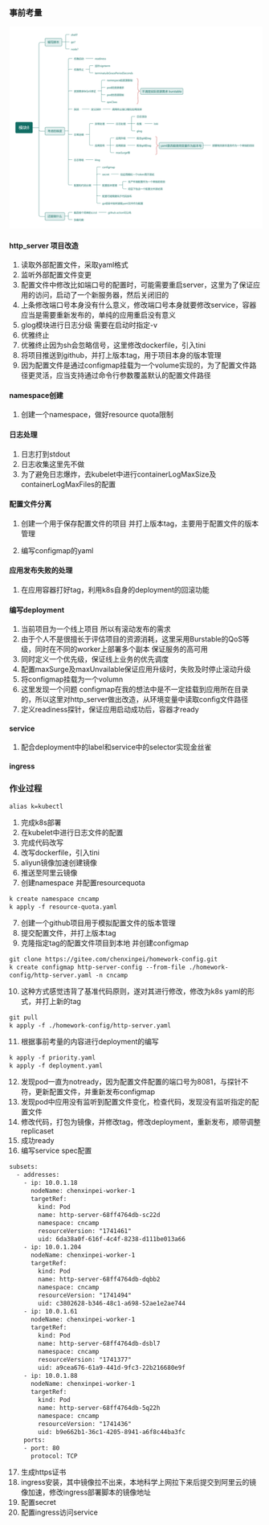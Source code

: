 ### 事前考量

![]()![作业](./作业.png)

####  http_server 项目改造

1. 读取外部配置文件，采取yaml格式
2. 监听外部配置文件变更
3. 配置文件中修改比如端口号的配置时，可能需要重启server，这里为了保证应用的访问，启动了一个新服务器，然后关闭旧的
4. 上条修改端口号本身没有什么意义，修改端口号本身就要修改service，容器应当是需要重新发布的，单纯的应用重启没有意义
5. glog模块进行日志分级 需要在启动时指定-v
4. 优雅终止
4. 优雅终止因为sh会忽略信号，这里修改dockerfile，引入tini
5. 将项目推送到github，并打上版本tag，用于项目本身的版本管理
5. 因为配置文件是通过configmap挂载为一个volume实现的，为了配置文件路径更灵活，应当支持通过命令行参数覆盖默认的配置文件路径

#### namespace创建

1. 创建一个namespace，做好resource quota限制

#### 日志处理

1. 日志打到stdout
1. 日志收集这里先不做 
1. 为了避免日志爆炸，去kubelet中进行containerLogMaxSize及containerLogMaxFiles的配置

####  配置文件分离
1. 创建一个用于保存配置文件的项目 并打上版本tag，主要用于配置文件的版本管理

2. 编写configmap的yaml

#### 应用发布失败的处理
1. 在应用容器打好tag，利用k8s自身的deployment的回滚功能

####  编写deployment
1. 当前项目为一个线上项目 所以有滚动发布的需求
2. 由于个人不是很擅长于评估项目的资源消耗，这里采用Burstable的QoS等级，同时在不同的worker上部署多个副本 保证服务的高可用
3. 同时定义一个优先级，保证线上业务的优先调度
3. 配置maxSurge及maxUnvailable保证应用升级时，失败及时停止滚动升级
4. 将configmap挂载为一个volumn
5. 这里发现一个问题 configmap在我的想法中是不一定挂载到应用所在目录的，所以这里对http_server做出改造，从环境变量中读取config文件路径
5. 定义readiness探针，保证应用启动成功后，容器才ready
#### service

1. 配合deployment中的label和service中的selector实现金丝雀

#### ingress



### 作业过程
```
alias k=kubectl
```
1. 完成k8s部署
1. 在kubelet中进行日志文件的配置
2. 完成代码改写
3. 改写dockerfile，引入tini
4. aliyun镜像加速创建镜像
5. 推送至阿里云镜像
6. 创建namespace 并配置resourcequota
```
k create namespace cncamp
k apply -f resource-quota.yaml
```
7. 创建一个github项目用于模拟配置文件的版本管理
8. 提交配置文件，并打上版本tag
9. 克隆指定tag的配置文件项目到本地 并创建configmap
```
git clone https://gitee.com/chenxinpei/homework-config.git
k create configmap http-server-config --from-file ./homework-config/http-server.yaml -n cncamp
```

10. 这种方式感觉违背了基准代码原则，遂对其进行修改，修改为k8s yaml的形式，并打上新的tag
```
git pull
k apply -f ./homework-config/http-server.yaml
```

11. 根据事前考量的内容进行deployment的编写
```
k apply -f priority.yaml
k apply -f deployment.yaml
```
12. 发现pod一直为notready，因为配置文件配置的端口号为8081，与探针不符，更新配置文件，并重新发布configmap
13. 发现pod中应用没有监听到配置文件变化，检查代码，发现没有监听指定的配置文件
14. 修改代码，打包为镜像，并修改tag，修改deployment，重新发布，顺带调整replicaset
15. 成功ready
16. 编写service spec配置
```
subsets:
  - addresses:
    - ip: 10.0.1.18
      nodeName: chenxinpei-worker-1
      targetRef:
        kind: Pod
        name: http-server-68ff4764db-sc22d
        namespace: cncamp
        resourceVersion: "1741461"
        uid: 6da38a0f-616f-4c4f-8238-d111be013a66
    - ip: 10.0.1.204
      nodeName: chenxinpei-worker-1
      targetRef:
        kind: Pod
        name: http-server-68ff4764db-dqbb2
        namespace: cncamp
        resourceVersion: "1741494"
        uid: c3802628-b346-48c1-a698-52ae1e2ae744
    - ip: 10.0.1.61
      nodeName: chenxinpei-worker-1
      targetRef:
        kind: Pod
        name: http-server-68ff4764db-dsbl7
        namespace: cncamp
        resourceVersion: "1741377"
        uid: a9cea676-61a9-441d-9fc3-22b216680e9f
    - ip: 10.0.1.88
      nodeName: chenxinpei-worker-1
      targetRef:
        kind: Pod
        name: http-server-68ff4764db-5q22h
        namespace: cncamp
        resourceVersion: "1741436"
        uid: b9e662b1-36c1-4205-8941-a6f8c44ba3fc
    ports:
    - port: 80
      protocol: TCP
```

17. 生成https证书
18. ingress安装，其中镜像拉不出来，本地科学上网拉下来后提交到阿里云的镜像加速，修改ingress部署脚本的镜像地址
19. 配置secret
20. 配置ingress访问service